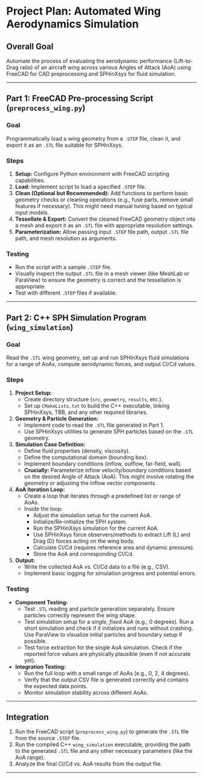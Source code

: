 # Project Plan: Automated Wing Aerodynamics Simulation

## Overall Goal

Automate the process of evaluating the aerodynamic performance (Lift-to-Drag ratio) of an aircraft wing across various Angles of Attack (AoA) using FreeCAD for CAD preprocessing and SPHinXsys for fluid simulation.

---

## Part 1: FreeCAD Pre-processing Script (`preprocess_wing.py`)

### Goal
Programmatically load a wing geometry from a `.STEP` file, clean it, and export it as an `.STL` file suitable for SPHinXsys.

### Steps
1.  **Setup:** Configure Python environment with FreeCAD scripting capabilities.
2.  **Load:** Implement script to load a specified `.STEP` file.
3.  **Clean (Optional but Recommended):** Add functions to perform basic geometry checks or cleaning operations (e.g., fuse parts, remove small features if necessary). This might need manual tuning based on typical input models.
4.  **Tessellate & Export:** Convert the cleaned FreeCAD geometry object into a mesh and export it as an `.STL` file with appropriate resolution settings.
5.  **Parameterization:** Allow passing input `.STEP` file path, output `.STL` file path, and mesh resolution as arguments.

### Testing
-   Run the script with a sample `.STEP` file.
-   Visually inspect the output `.STL` file in a mesh viewer (like MeshLab or ParaView) to ensure the geometry is correct and the tessellation is appropriate.
-   Test with different `.STEP` files if available.

---

## Part 2: C++ SPH Simulation Program (`wing_simulation`)

### Goal
Read the `.STL` wing geometry, set up and run SPHinXsys fluid simulations for a range of AoAs, compute aerodynamic forces, and output Cl/Cd values. 

### Steps
1.  **Project Setup:**
    *   Create directory structure (`src`, `geometry`, `results`, etc.).
    *   Set up `CMakeLists.txt` to build the C++ executable, linking SPHinXsys, TBB, and any other required libraries.
2.  **Geometry & Particle Generation:**
    *   Implement code to read the `.STL` file generated in Part 1.
    *   Use SPHinXsys utilities to generate SPH particles based on the `.STL` geometry.
3.  **Simulation Case Definition:**
    *   Define fluid properties (density, viscosity).
    *   Define the computational domain (bounding box).
    *   Implement boundary conditions (inflow, outflow, far-field, wall).
    *   **Crucially:** Parameterize inflow velocity/boundary conditions based on the desired Angle of Attack (AoA). This might involve rotating the geometry or adjusting the inflow vector components.
4.  **AoA Iteration Loop:**
    *   Create a loop that iterates through a predefined list or range of AoAs.
    *   Inside the loop:
        *   Adjust the simulation setup for the current AoA.
        *   Initialize/Re-initialize the SPH system.
        *   Run the SPHinXsys simulation for the current AoA.
        *   Use SPHinXsys force observers/methods to extract Lift (L) and Drag (D) forces acting on the wing body.
        *   Calculate Cl/Cd (requires reference area and dynamic pressure).
        *   Store the AoA and corresponding Cl/Cd.
5.  **Output:**
    *   Write the collected AoA vs. Cl/Cd data to a file (e.g., CSV).
    *   Implement basic logging for simulation progress and potential errors.

### Testing
-   **Component Testing:**
    *   Test `.STL` reading and particle generation separately. Ensure particles correctly represent the wing shape.
    *   Test simulation setup for a *single, fixed* AoA (e.g., 0 degrees). Run a short simulation and check if it initializes and runs without crashing. Use ParaView to visualize initial particles and boundary setup if possible.
    *   Test force extraction for the single AoA simulation. Check if the reported force values are physically plausible (even if not accurate yet).
-   **Integration Testing:**
    *   Run the full loop with a small range of AoAs (e.g., 0, 2, 4 degrees).
    *   Verify that the output CSV file is generated correctly and contains the expected data points.
    *   Monitor simulation stability across different AoAs.

---

## Integration

1.  Run the FreeCAD script (`preprocess_wing.py`) to generate the `.STL` file from the source `.STEP` file.
2.  Run the compiled C++ `wing_simulation` executable, providing the path to the generated `.STL` file and any other necessary parameters (like the AoA range).
3.  Analyze the final Cl/Cd vs. AoA results from the output file.

--- 